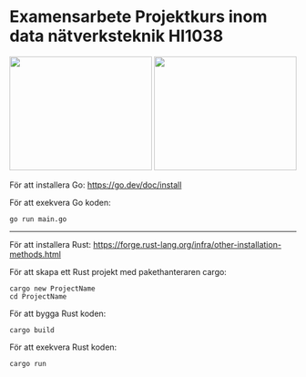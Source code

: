 # Examensarbete Projektkurs inom data nätverksteknik HI1038

<p align="center">
  <img src="https://user-images.githubusercontent.com/62597920/213881519-789de5d1-5214-468e-b192-c8fb39d3b503.png" width="250" height="200"> <img src="https://user-images.githubusercontent.com/62597920/213881283-51925777-3d21-4168-b3bf-04d11bc30c36.png" width="250" height="200">
</p>

För att installera Go: https://go.dev/doc/install

För att exekvera Go koden:

````
go run main.go
````

------------------------------------------------------------------------------------------------------------------------

För att installera Rust: https://forge.rust-lang.org/infra/other-installation-methods.html

För att skapa ett Rust projekt med pakethanteraren cargo:

````
cargo new ProjectName
cd ProjectName
````

För att bygga Rust koden:

````
cargo build
````

För att exekvera Rust koden:

````
cargo run 
````
